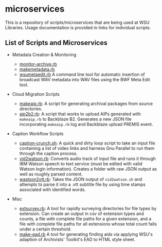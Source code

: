 # microservices

This is a repository of scripts/microservices that are being used at WSU Libraries. Usage documentation is provided in links for individual scripts.

## List of Scripts and Microservices

* Metadata Creation & Monitoring
  - [monitor-archive.rb](Resources/archive-tools.md)
  - [makemetadata.rb](Resources/archive-tools.md)
  - [wsumetaedit.rb](wsumetaedit/) A command line tool for automatic insertion of broadcast WAV metadata into WAV files using the BWF Meta Edit tool.
  
* Cloud Migration Scripts
  - [makeaip.rb](Resources/makeaip.md): A script for generating archival packages from source directories.
  - [aip2b2.rb](Resources/aip2b2.md): A script that works to upload AIPs generated with `makeaip.rb` to Backblaze B2. Generates a new JSON file incorporating `makeaip.rb` log and Backblaze upload PREMIS event.

* Caption Workflow Scripts
  - [caption-crunch.sh](caption-crunch.sh): A quick and dirty loop script to take an input file containing a list of video links and harness Gnu Parallel to run them through the caption process.
  - [vid2watson.rb](Resources/transcription-scripts.md): Converts audio track of input file and runs it through IBM Watson speech to text service (must be edited with valid Watson login information). Creates a folder with raw JSON output as well as roughly parsed content.
  - [wastson2vtt.rb](Resources/transcription-scripts.md): Takes the JSON output of `vid2watson.sh` and attempts to parse it into a .vtt subtitle file by using time stamps associated with identified words.
  
  
* Misc
  - [extsurvey.rb](Resources/extsurvey.md): A tool for rapidly surveying directories for file types by extension. Can create an output in csv of extension types and counts, a file with complete file paths for a given extension, and a file with complete file paths for all extensions whose total count falls under a certain threshold.
  - [make-ead.rb](EAD-Transform/) A tool for generating finding aids via applying WSU's adaption of Archivists' Toolkit's EAD to HTML style sheet.
